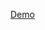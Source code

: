 <a href="https://my-todo-list-ra08.onrender.com" target="_blank" rel="noopener noreferrer">Demo</a>
